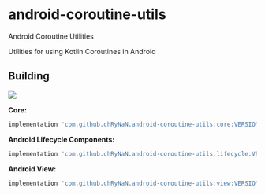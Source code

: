 # android-coroutine-utils
Android Coroutine Utilities

Utilities for using Kotlin Coroutines in Android

## Building
[![](https://jitpack.io/v/chRyNaN/android-coroutine-utils.svg)](https://jitpack.io/#chRyNaN/android-coroutine-utils)

**Core:**
```groovy
implementation 'com.github.chRyNaN.android-coroutine-utils:core:VERSION'
```

**Android Lifecycle Components:**
```groovy
implementation 'com.github.chRyNaN.android-coroutine-utils:lifecycle:VERSION'
```

**Android View:**
```groovy
implementation 'com.github.chRyNaN.android-coroutine-utils:view:VERSION'
```
